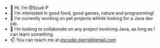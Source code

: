 - 👋 Hi, I’m @Scud-P
- 👀 I’m interested in good food, good games, nature and programming!
- 🌱 I’m currently working on pet projects whhile looking for a Java dev job.
- 💞️ I’m looking to collaborate on any project involving Java, as long as I can learn something.
- 📫 You can reach me at escudie.pierre@gmail.com

<!---
Scud-P/Scud-P is a ✨ special ✨ repository because its `README.md` (this file) appears on your GitHub profile.
You can click the Preview link to take a look at your changes.
--->
